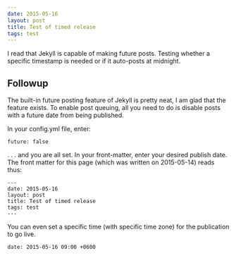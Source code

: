 ```yaml
---
date: 2015-05-16
layout: post
title: Test of timed release
tags: test
---
```


I read that Jekyll is capable of making future posts. Testing whether a 
specific timestamp is needed or if it auto-posts at midnight. 

## Followup

The built-in future posting feature of Jekyll is pretty neat, I am glad that
the feature exists. To enable post queuing, all you need to do is disable 
posts with a future date from being published. 

In your config.yml file, enter: 

    future: false

. . . and you are all set. In your front-matter, enter your desired publish 
date. The front matter for this page (which was written on 2015-05-14) reads 
thus: 

    ---
    date: 2015-05-16
    layout: post
    title: Test of timed release
    tags: test
    ---

You can even set a specific time (with specific time zone) for the publication
to go live. 

    date: 2015-05-16 09:00 +0600

